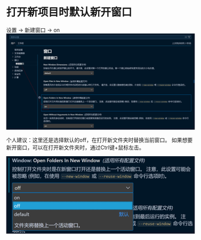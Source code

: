 # 打开新项目时默认新开窗口

设置 -> 新建窗口 -> on
![](./images/13-打开新项目时默认新开窗口_1718005180812.png)

个人建议：这里还是选择默认的off，在打开新文件夹时替换当前窗口。
如果想要新开窗口，可以在打开新文件夹时，通过Ctrl键+鼠标左击。

![](./images/13-打开新项目时默认新开窗口_1735217915840.png)

